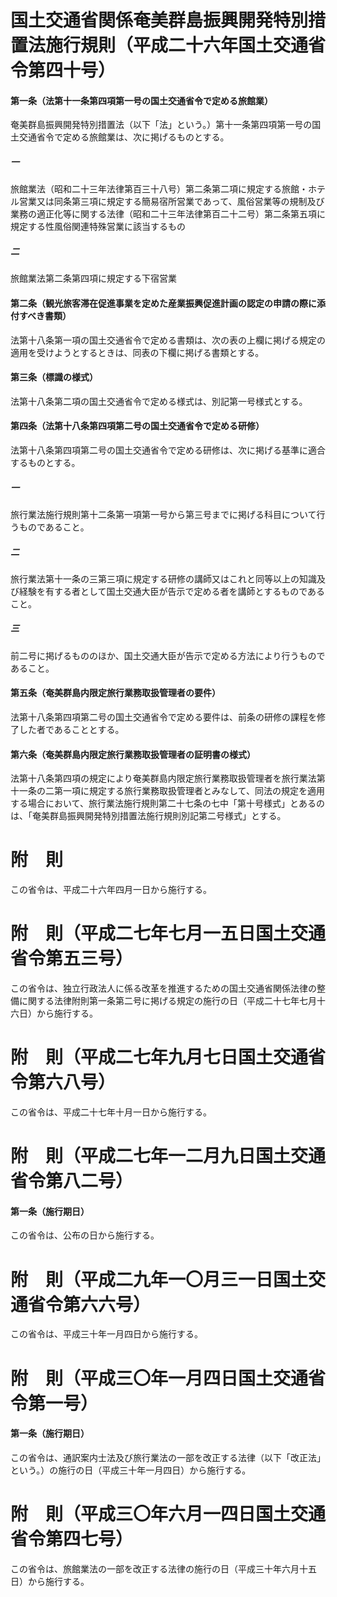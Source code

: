 # 国土交通省関係奄美群島振興開発特別措置法施行規則（平成二十六年国土交通省令第四十号）
#### 第一条（法第十一条第四項第一号の国土交通省令で定める旅館業）
奄美群島振興開発特別措置法（以下「法」という。）第十一条第四項第一号の国土交通省令で定める旅館業は、次に掲げるものとする。
##### 一
旅館業法（昭和二十三年法律第百三十八号）第二条第二項に規定する旅館・ホテル営業又は同条第三項に規定する簡易宿所営業であって、風俗営業等の規制及び業務の適正化等に関する法律（昭和二十三年法律第百二十二号）第二条第五項に規定する性風俗関連特殊営業に該当するもの
##### 二
旅館業法第二条第四項に規定する下宿営業
#### 第二条（観光旅客滞在促進事業を定めた産業振興促進計画の認定の申請の際に添付すべき書類）
法第十八条第一項の国土交通省令で定める書類は、次の表の上欄に掲げる規定の適用を受けようとするときは、同表の下欄に掲げる書類とする。
#### 第三条（標識の様式）
法第十八条第二項の国土交通省令で定める様式は、別記第一号様式とする。
#### 第四条（法第十八条第四項第二号の国土交通省令で定める研修）
法第十八条第四項第二号の国土交通省令で定める研修は、次に掲げる基準に適合するものとする。
##### 一
旅行業法施行規則第十二条第一項第一号から第三号までに掲げる科目について行うものであること。
##### 二
旅行業法第十一条の三第三項に規定する研修の講師又はこれと同等以上の知識及び経験を有する者として国土交通大臣が告示で定める者を講師とするものであること。
##### 三
前二号に掲げるもののほか、国土交通大臣が告示で定める方法により行うものであること。
#### 第五条（奄美群島内限定旅行業務取扱管理者の要件）
法第十八条第四項第二号の国土交通省令で定める要件は、前条の研修の課程を修了した者であることとする。
#### 第六条（奄美群島内限定旅行業務取扱管理者の証明書の様式）
法第十八条第四項の規定により奄美群島内限定旅行業務取扱管理者を旅行業法第十一条の二第一項に規定する旅行業務取扱管理者とみなして、同法の規定を適用する場合において、旅行業法施行規則第二十七条の七中「第十号様式」とあるのは、「奄美群島振興開発特別措置法施行規則別記第二号様式」とする。
# 附　則
この省令は、平成二十六年四月一日から施行する。
# 附　則（平成二七年七月一五日国土交通省令第五三号）
この省令は、独立行政法人に係る改革を推進するための国土交通省関係法律の整備に関する法律附則第一条第二号に掲げる規定の施行の日（平成二十七年七月十六日）から施行する。
# 附　則（平成二七年九月七日国土交通省令第六八号）
この省令は、平成二十七年十月一日から施行する。
# 附　則（平成二七年一二月九日国土交通省令第八二号）
#### 第一条（施行期日）
この省令は、公布の日から施行する。
# 附　則（平成二九年一〇月三一日国土交通省令第六六号）
この省令は、平成三十年一月四日から施行する。
# 附　則（平成三〇年一月四日国土交通省令第一号）
#### 第一条（施行期日）
この省令は、通訳案内士法及び旅行業法の一部を改正する法律（以下「改正法」という。）の施行の日（平成三十年一月四日）から施行する。
# 附　則（平成三〇年六月一四日国土交通省令第四七号）
この省令は、旅館業法の一部を改正する法律の施行の日（平成三十年六月十五日）から施行する。
